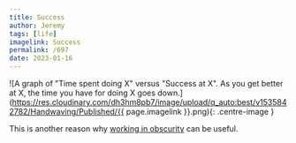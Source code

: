 ```yaml
---
title: Success
author: Jeremy
tags: [life]
imagelink: Success
permalink: /697
date: 2023-01-16
---
```


![A graph of "Time spent doing X" versus "Success at X". As you get better at X, the time you have for doing X goes down.](https://res.cloudinary.com/dh3hm8pb7/image/upload/q_auto:best/v1535842782/Handwaving/Published/{{ page.imagelink }}.png){: .centre-image }

This is another reason why [working in obscurity](https://austinkleon.com/2022/06/02/a-message-for-graduates-2/) can be useful.
